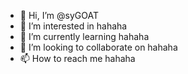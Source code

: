 - 👋 Hi, I’m @syGOAT
- 👀 I’m interested in hahaha
- 🌱 I’m currently learning hahaha
- 💞️ I’m looking to collaborate on hahaha
- 📫 How to reach me hahaha

<!---
syGOAT/syGOAT is a ✨ special ✨ repository because its `README.md` (this file) appears on your GitHub profile.
You can click the Preview link to take a look at your changes.
--->
